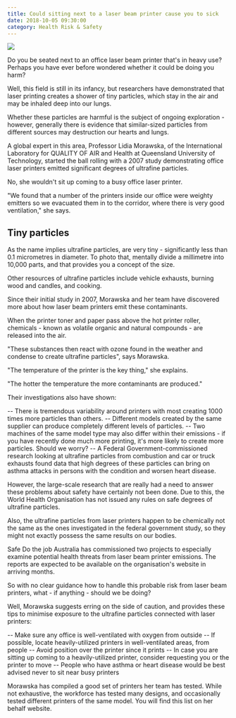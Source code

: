 ```yaml
---
title: Could sitting next to a laser beam printer cause you to sick
date: 2018-10-05 09:30:00
category: Health Risk & Safety
---
```


![](/images/6.jpg)

Do you be seated next to an office laser beam printer that's in heavy use? Perhaps you have ever before wondered whether it could be doing you harm?

Well, this field is still in its infancy, but researchers have demonstrated that laser printing creates a shower of tiny particles, which stay in the air and may be inhaled deep into our lungs.

<!-- more -->

Whether these particles are harmful is the subject of ongoing exploration - however, generally there is evidence that similar-sized particles from different sources may destruction our hearts and lungs.

A global expert in this area, Professor Lidia Morawska, of the International Laboratory for QUALITY OF AIR and Health at Queensland University of Technology, started the ball rolling with a 2007 study demonstrating office laser printers emitted significant degrees of ultrafine particles.

No, she wouldn't sit up coming to a busy office laser printer.

"We found that a number of the printers inside our office were weighty emitters so we evacuated them in to the corridor, where there is very good ventilation," she says.

## Tiny particles

As the name implies ultrafine particles, are very tiny - significantly less than 0.1 micrometres in diameter. To photo that, mentally divide a millimetre into 10,000 parts, and that provides you a concept of the size.

Other resources of ultrafine particles include vehicle exhausts, burning wood and candles, and cooking.

Since their initial study in 2007, Morawska and her team have discovered more about how laser beam printers emit these contaminants.

When the printer toner and paper pass above the hot printer roller, chemicals - known as volatile organic and natural compounds - are released into the air.

"These substances then react with ozone found in the weather and condense to create ultrafine particles", says Morawska.

"The temperature of the printer is the key thing," she explains.

"The hotter the temperature the more contaminants are produced."

Their investigations also have shown:

-- There is tremendous variability around printers with most creating 1000 times more particles than others.
-- Different models created by the same supplier can produce completely different levels of particles.
-- Two machines of the same model type may also differ within their emissions - if you have recently done much more printing, it's more likely to create more particles.
Should we worry?
-- A Federal Government-commissioned research looking at ultrafine particles from combustion and car or truck exhausts found data that high degrees of these particles can bring on asthma attacks in persons with the condition and worsen heart disease.

However, the large-scale research that are really had a need to answer these problems about safety have certainly not been done. Due to this, the World Health Organisation has not issued any rules on safe degrees of ultrafine particles.

Also, the ultrafine particles from laser printers happen to be chemically not the same as the ones investigated in the federal government study, so they might not exactly possess the same results on our bodies.

Safe Do the job Australia has commissioned two projects to especially examine potential health threats from laser beam printer emissions. The reports are expected to be available on the organisation's website in arriving months.

So with no clear guidance how to handle this probable risk from laser beam printers, what - if anything - should we be doing?

Well, Morawska suggests erring on the side of caution, and provides these tips to minimise exposure to the ultrafine particles connected with laser printers:

-- Make sure any office is well-ventilated with oxygen from outside
-- If possible, locate heavily-utilized printers in well-ventilated areas, from people
-- Avoid position over the printer since it prints
-- In case you are sitting up coming to a heavily-utilized printer, consider requesting you or the printer to move
-- People who have asthma or heart disease would be best advised never to sit near busy printers

Morawska has compiled a good set of printers her team has tested. While not exhaustive, the workforce has tested many designs, and occasionally tested different printers of the same model. You will find this list on her behalf website.
